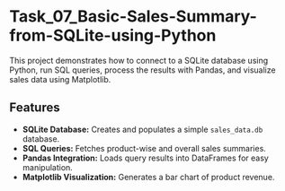 # Task_07_Basic-Sales-Summary-from-SQLite-using-Python
This project demonstrates how to connect to a SQLite database using Python, run SQL queries, process the results with Pandas, and visualize sales data using Matplotlib.

## Features

* **SQLite Database:** Creates and populates a simple `sales_data.db` database.
* **SQL Queries:** Fetches product-wise and overall sales summaries.
* **Pandas Integration:** Loads query results into DataFrames for easy manipulation.
* **Matplotlib Visualization:** Generates a bar chart of product revenue.

